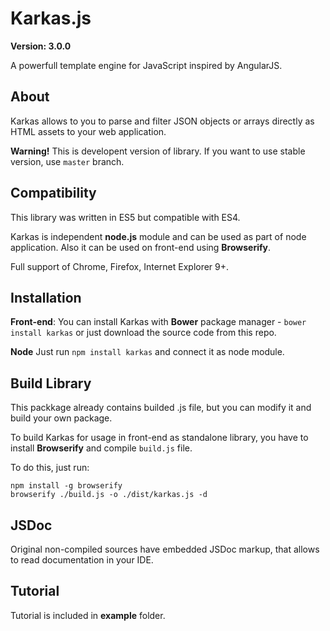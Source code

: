 # Karkas.js

**Version: 3.0.0**

A powerfull template engine for JavaScript inspired by AngularJS.

## About
Karkas allows to you to parse and filter JSON objects or arrays directly as HTML assets to your web application.

**Warning!** This is developent version of library. If you want to use stable version, use `master` branch.


## Compatibility
This library was written in ES5 but compatible with ES4.

Karkas is independent **node.js** module and can be used as part of node application.
Also it can be used on front-end using **Browserify**.

Full support of Chrome, Firefox, Internet Explorer 9+.

## Installation
**Front-end**:
You can install Karkas with **Bower** package manager - `bower install karkas` or just download the source code from this repo.

**Node**
Just run `npm install karkas` and connect it as node module.

## Build Library
This packkage already contains builded .js file, but you can
modify it and build your own package.

To build Karkas for usage in front-end as standalone library,
you have to install **Browserify** and compile `build.js` file.

To do this, just run:
```
npm install -g browserify
browserify ./build.js -o ./dist/karkas.js -d
```

## JSDoc
Original non-compiled sources have embedded JSDoc markup, that allows to read documentation in your IDE.

## Tutorial

Tutorial is included in **example** folder.


